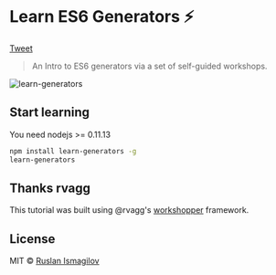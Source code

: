 Learn ES6 Generators :zap: 
================

<a class="twitter-share-button"
  href="https://github.com/isRuslan/learn-generators">
Tweet
</a>
<script>
window.twttr=(function(d,s,id){var js,fjs=d.getElementsByTagName(s)[0],t=window.twttr||{};if(d.getElementById(id))return;js=d.createElement(s);js.id=id;js.src="https://platform.twitter.com/widgets.js";fjs.parentNode.insertBefore(js,fjs);t._e=[];t.ready=function(f){t._e.push(f);};return t;}(document,"script","twitter-wjs"));
</script>

>An Intro to ES6 generators via a set of self-guided workshops.

![learn-generators](https://raw.githubusercontent.com/isRuslan/learn-generators/master/learn-generators.jpg)

## Start learning

You need nodejs >= 0.11.13 

```sh
npm install learn-generators -g
learn-generators
```

## Thanks rvagg

This tutorial was built using @rvagg's [workshopper](https://github.com/rvagg/workshopper) framework.


## License
MIT © [Ruslan Ismagilov](https://github.com/isRuslan)
